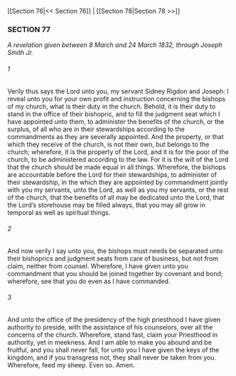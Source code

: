 [[Section 76|<< Section 76]]  |  [[Section 78|Section 78 >>]]

### SECTION 77

*A revelation given between 8 March and 24 March 1832, through Joseph Smith Jr.*

###### 1
Verily thus says the Lord unto you, my servant Sidney Rigdon and Joseph: I reveal unto you for your own profit and instruction concerning the bishops of my church, what is their duty in the church. Behold, it is their duty to stand in the office of their bishopric, and to fill the judgment seat which I have appointed unto them, to administer the benefits of the church, or the surplus, of all who are in their stewardships according to the commandments as they are severally appointed. And the property, or that which they receive of the church, is not their own, but belongs to the church; wherefore, it is the property of the Lord, and it is for the poor of the church, to be administered according to the law. For it is the will of the Lord that the church should be made equal in all things. Wherefore, the bishops are accountable before the Lord for their stewardships, to administer of their stewardship, in the which they are appointed by commandment jointly with you my servants, unto the Lord, as well as you my servants, or the rest of the church, that the benefits of all may be dedicated unto the Lord, that the Lord’s storehouse may be filled always, that you may all grow in temporal as well as spiritual things.

###### 2
And now verily I say unto you, the bishops must needs be separated unto their bishoprics and judgment seats from care of business, but not from claim, neither from counsel. Wherefore, I have given unto you commandment that you should be joined together by covenant and bond; wherefore, see that you do even as I have commanded.

###### 3
And unto the office of the presidency of the high priesthood I have given authority to preside, with the assistance of his counselors, over all the concerns of the church. Wherefore, stand fast, claim your Priesthood in authority, yet in meekness. And I am able to make you abound and be fruitful, and you shall never fall, for unto you I have given the keys of the kingdom, and if you transgress not, they shall never be taken from you. Wherefore, feed my sheep. Even so. Amen.